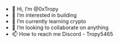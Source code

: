 - 👋 Hi, I’m @0xTropy
- 👀 I’m interested in building
- 🌱 I’m currently learning crypto
- 💞️ I’m looking to collaborate on anything
- 📫 How to reach me Discord - Tropy5465

<!---
0xTropy/0xTropy is a ✨ special ✨ repository because its `README.md` (this file) appears on your GitHub profile.
You can click the Preview link to take a look at your changes.
--->
